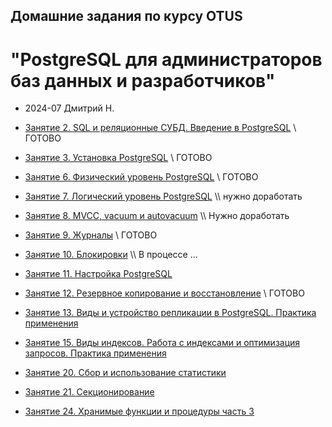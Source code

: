 ## Домашние задания по курсу OTUS 
# "PostgreSQL для администраторов баз данных и разработчиков"
* 2024-07 Дмитрий Н.
  
* [Занятие 2. SQL и реляционные СУБД. Введение в PostgreSQL](2-lesson/2-lesson-1.md) \\ ГОТОВО

* [Занятие 3. Установка PostgreSQL](3-lesson/3-lesson.md) \\ ГОТОВО

* [Занятие 6. Физический уровень PostgreSQL](6-lesson/6-lesson.md) \\ ГОТОВО

* [Занятие 7. Логический уровень PostgreSQL](7-lesson/7-lesson.md) \\\ нужно доработать

* [Занятие 8. MVCC, vacuum и autovacuum](8-lesson/8-lesson.md) \\\ Нужно доработать

* [Занятие 9. Журналы](9-lesson/9-lesson.md) \\ ГОТОВО
* [Занятие 10. Блокировки](10-lesson/10-lesson.md) \\\ В процессе ...

* [Занятие 11. Настройка PostgreSQL](11-lesson/11-lesson.md)

* [Занятие 12. Резервное копирование и восстановление](12-lesson/12-lesson.md) \\ ГОТОВО

* [Занятие 13. Виды и устройство репликации в PostgreSQL. Практика применения](13-lesson/13-lesson.md)

* [Занятие 15. Виды индексов. Работа с индексами и оптимизация запросов. Практика применения](15-lesson/15-lesson.md)
  
* [Занятие 20. Сбор и использование статистики](20-lesson/20-lesson.md)

* [Занятие 21. Секционирование](21-lesson/21-lesson.md)

* [Занятие 24. Хранимые функции и процедуры часть 3](24-lesson/24-lesson.md)

